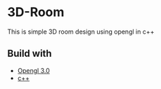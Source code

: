 # 3D-Room
This is simple 3D room design using opengl in c++

## Build with
- [Opengl 3.0](https://www.opengl.org/)
- [c++](http://www.cplusplus.com/)
